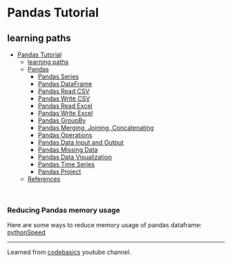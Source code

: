 # Pandas Tutorial

## learning paths
- [Pandas Tutorial](#pandas-tutorial)
  - [learning paths](#learning-paths)
  - [Pandas](#pandas)
    - [Pandas Series](#pandas-series)
    - [Pandas DataFrame](#pandas-dataframe)
    - [Pandas Read CSV](#pandas-read-csv)
    - [Pandas Write CSV](#pandas-write-csv)
    - [Pandas Read Excel](#pandas-read-excel)
    - [Pandas Write Excel](#pandas-write-excel)
    - [Pandas GroupBy](#pandas-groupby)
    - [Pandas Merging, Joining, Concatenating](#pandas-merging-joining-concatenating)
    - [Pandas Operations](#pandas-operations)
    - [Pandas Data Input and Output](#pandas-data-input-and-output)
    - [Pandas Missing Data](#pandas-missing-data)
    - [Pandas Data Visualization](#pandas-data-visualization)
    - [Pandas Time Series](#pandas-time-series)
    - [Pandas Project](#pandas-project)
  - [References](#references)
<br>

### Reducing Pandas memory usage
Here are some ways to reduce memory usage of pandas dataframe:
[pythonSpeed](https://pythonspeed.com/articles/pandas-load-less-data/)

---
Learned from [codebasics](https://youtube.com/playlist?list=PLeo1K3hjS3uuASpe-1LjfG5f14Bnozjwy&si=gQPy2MGIZ00LOwo0) youtube channel.
